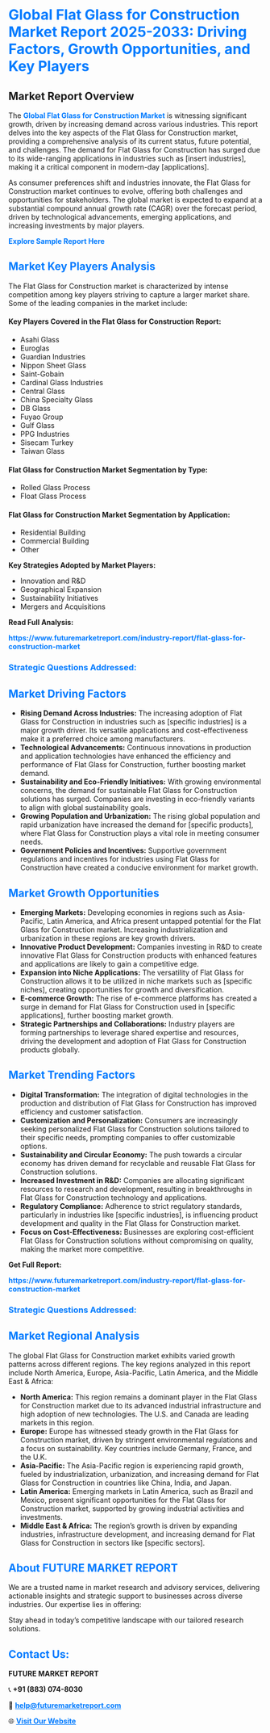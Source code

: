 <h1 style="color: #007BFF;">Global Flat Glass for Construction Market Report 2025-2033: Driving Factors, Growth Opportunities, and Key Players</h1>

<section id="overview">
<h2>Market Report Overview</h2>
<p>The <a href="https://www.futuremarketreport.com/industry-report/flat-glass-for-construction-market" style="color: #007BFF; text-decoration: none;"><strong>Global Flat Glass for Construction Market</strong></a> is witnessing significant growth, driven by increasing demand across various industries. This report delves into the key aspects of the Flat Glass for Construction market, providing a comprehensive analysis of its current status, future potential, and challenges. The demand for Flat Glass for Construction has surged due to its wide-ranging applications in industries such as [insert industries], making it a critical component in modern-day [applications].</p>
<p>As consumer preferences shift and industries innovate, the Flat Glass for Construction market continues to evolve, offering both challenges and opportunities for stakeholders. The global market is expected to expand at a substantial compound annual growth rate (CAGR) over the forecast period, driven by technological advancements, emerging applications, and increasing investments by major players.</p>
</section>

<section id="overview">
<p><a href="https://www.futuremarketreport.com/request-sample/reportId=51471" style="color: #007BFF; text-decoration: none;"><strong>Explore Sample Report Here</strong></a></p>
</section>

<section id="key-players">
<h2 style="color: #007BFF;">Market Key Players Analysis</h2>
<p>The Flat Glass for Construction market is characterized by intense competition among key players striving to capture a larger market share. Some of the leading companies in the market include:</p>
<h4>Key Players Covered in the Flat Glass for Construction Report:</h4>
<ul><li>Asahi Glass</li><li>Euroglas</li><li>Guardian Industries</li><li>Nippon Sheet Glass</li><li>Saint-Gobain</li><li>Cardinal Glass Industries</li><li>Central Glass</li><li>China Specialty Glass</li><li>DB Glass</li><li>Fuyao Group</li><li>Gulf Glass</li><li>PPG Industries</li><li>Sisecam Turkey</li><li>Taiwan Glass</li></ul>
<h4>Flat Glass for Construction Market Segmentation by Type:</h4>
<ul><li>Rolled Glass Process</li><li>Float Glass Process</li></ul>

<h4>Flat Glass for Construction Market Segmentation by Application:</h4>
<ul><li>Residential Building</li><li>Commercial Building</li><li>Other</li></ul>
<p><strong>Key Strategies Adopted by Market Players:</strong></p>
<ul>
<li>Innovation and R&D</li>
<li>Geographical Expansion</li>
<li>Sustainability Initiatives</li>
<li>Mergers and Acquisitions</li>
</ul>
</section>

<section>
<p><strong>Read Full Analysis: </strong></p><a href="https://www.futuremarketreport.com/industry-report/flat-glass-for-construction-market" style="color: #007BFF; text-decoration: none;"><strong>https://www.futuremarketreport.com/industry-report/flat-glass-for-construction-market</strong></a>
<h3 style="color: #007BFF;">Strategic Questions Addressed:</h3>
</section>

<section id="driving-factors">
<h2 style="color: #007BFF;">Market Driving Factors</h2>
<ul>
<li><strong>Rising Demand Across Industries:</strong> The increasing adoption of Flat Glass for Construction in industries such as [specific industries] is a major growth driver. Its versatile applications and cost-effectiveness make it a preferred choice among manufacturers.</li>
<li><strong>Technological Advancements:</strong> Continuous innovations in production and application technologies have enhanced the efficiency and performance of Flat Glass for Construction, further boosting market demand.</li>
<li><strong>Sustainability and Eco-Friendly Initiatives:</strong> With growing environmental concerns, the demand for sustainable Flat Glass for Construction solutions has surged. Companies are investing in eco-friendly variants to align with global sustainability goals.</li>
<li><strong>Growing Population and Urbanization:</strong> The rising global population and rapid urbanization have increased the demand for [specific products], where Flat Glass for Construction plays a vital role in meeting consumer needs.</li>
<li><strong>Government Policies and Incentives:</strong> Supportive government regulations and incentives for industries using Flat Glass for Construction have created a conducive environment for market growth.</li>
</ul>
</section>

<section id="growth-opportunities">
<h2 style="color: #007BFF;">Market Growth Opportunities</h2>
<ul>
<li><strong>Emerging Markets:</strong> Developing economies in regions such as Asia-Pacific, Latin America, and Africa present untapped potential for the Flat Glass for Construction market. Increasing industrialization and urbanization in these regions are key growth drivers.</li>
<li><strong>Innovative Product Development:</strong> Companies investing in R&D to create innovative Flat Glass for Construction products with enhanced features and applications are likely to gain a competitive edge.</li>
<li><strong>Expansion into Niche Applications:</strong> The versatility of Flat Glass for Construction allows it to be utilized in niche markets such as [specific niches], creating opportunities for growth and diversification.</li>
<li><strong>E-commerce Growth:</strong> The rise of e-commerce platforms has created a surge in demand for Flat Glass for Construction used in [specific applications], further boosting market growth.</li>
<li><strong>Strategic Partnerships and Collaborations:</strong> Industry players are forming partnerships to leverage shared expertise and resources, driving the development and adoption of Flat Glass for Construction products globally.</li>
</ul>
</section>

<section id="trending-factors">
<h2 style="color: #007BFF;">Market Trending Factors</h2>
<ul>
<li><strong>Digital Transformation:</strong> The integration of digital technologies in the production and distribution of Flat Glass for Construction has improved efficiency and customer satisfaction.</li>
<li><strong>Customization and Personalization:</strong> Consumers are increasingly seeking personalized Flat Glass for Construction solutions tailored to their specific needs, prompting companies to offer customizable options.</li>
<li><strong>Sustainability and Circular Economy:</strong> The push towards a circular economy has driven demand for recyclable and reusable Flat Glass for Construction solutions.</li>
<li><strong>Increased Investment in R&D:</strong> Companies are allocating significant resources to research and development, resulting in breakthroughs in Flat Glass for Construction technology and applications.</li>
<li><strong>Regulatory Compliance:</strong> Adherence to strict regulatory standards, particularly in industries like [specific industries], is influencing product development and quality in the Flat Glass for Construction market.</li>
<li><strong>Focus on Cost-Effectiveness:</strong> Businesses are exploring cost-efficient Flat Glass for Construction solutions without compromising on quality, making the market more competitive.</li>
</ul>
</section>

<section>
<p><strong>Get Full Report: </strong></p><a href="https://www.futuremarketreport.com/industry-report/flat-glass-for-construction-market" style="color: #007BFF; text-decoration: none;"><strong>https://www.futuremarketreport.com/industry-report/flat-glass-for-construction-market</strong></a>
<h3 style="color: #007BFF;">Strategic Questions Addressed:</h3>
</section>


<section id="regional-analysis">
<h2 style="color: #007BFF;">Market Regional Analysis</h2>
<p>The global Flat Glass for Construction market exhibits varied growth patterns across different regions. The key regions analyzed in this report include North America, Europe, Asia-Pacific, Latin America, and the Middle East & Africa:</p>
<ul>
<li><strong>North America:</strong> This region remains a dominant player in the Flat Glass for Construction market due to its advanced industrial infrastructure and high adoption of new technologies. The U.S. and Canada are leading markets in this region.</li>
<li><strong>Europe:</strong> Europe has witnessed steady growth in the Flat Glass for Construction market, driven by stringent environmental regulations and a focus on sustainability. Key countries include Germany, France, and the U.K.</li>
<li><strong>Asia-Pacific:</strong> The Asia-Pacific region is experiencing rapid growth, fueled by industrialization, urbanization, and increasing demand for Flat Glass for Construction in countries like China, India, and Japan.</li>
<li><strong>Latin America:</strong> Emerging markets in Latin America, such as Brazil and Mexico, present significant opportunities for the Flat Glass for Construction market, supported by growing industrial activities and investments.</li>
<li><strong>Middle East & Africa:</strong> The region’s growth is driven by expanding industries, infrastructure development, and increasing demand for Flat Glass for Construction in sectors like [specific sectors].</li>
</ul>
</section>

<footer>
<h2 style="color: #007BFF;">About FUTURE MARKET REPORT</h2>
<p>We are a trusted name in market research and advisory services, delivering actionable insights and strategic support to businesses across diverse industries. Our expertise lies in offering:</p>

<p>Stay ahead in today’s competitive landscape with our tailored research solutions.</p>

<h2 style="color: #007BFF;">Contact Us:</h2>
<p><strong>FUTURE MARKET REPORT</strong></p>
<p>📞 <strong>+91 (883) 074-8030</strong></p>
<p>📧 <strong><a href="mailto:help@futuremarketreport.com" style="color: #007BFF;">help@futuremarketreport.com</a></strong></p>
<p>🌐 <strong><a href="https://www.futuremarketreport.com/" style="color: #007BFF;">Visit Our Website</a></strong></p>
</footer>